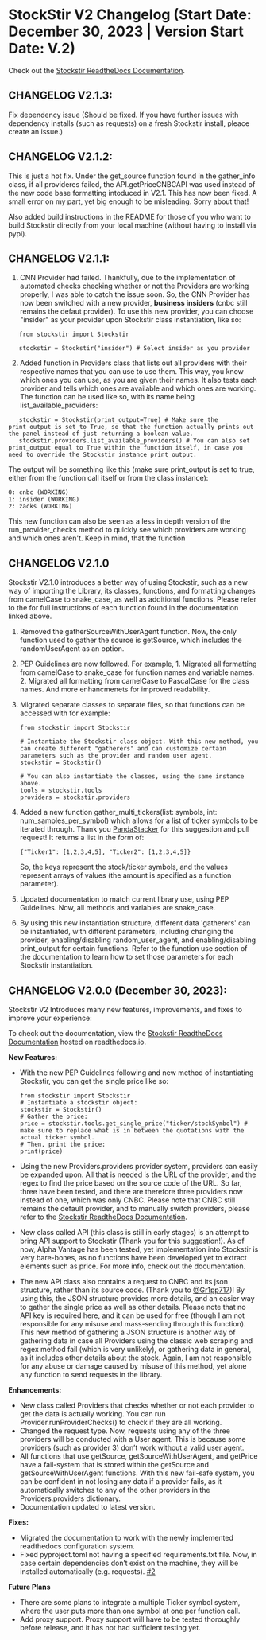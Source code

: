 # StockStir V2 Changelog (Start Date: December 30, 2023 | Version Start Date: V.2)

Check out the [Stockstir ReadtheDocs Documentation](https://stockstir.readthedocs.io/en/latest/index.html).

## CHANGELOG V2.1.3:
Fix dependency issue (Should be fixed. If you have further issues with dependency installs (such as requests) on a fresh Stockstir install, pleace create an issue.)
## CHANGELOG V2.1.2:
This is just a hot fix. Under the get_source function found in the gather_info class, if all provideres failed, the API.getPriceCNBCAPI was used instead of the new code base formatting intoduced in V2.1. This has now been fixed. A small error on my part, yet big enough to be misleading. Sorry about that!

Also added build instructions in the README for those of you who want to build Stockstir directly from your local machine (without having to install via pypi).

## CHANGELOG V2.1.1:

1. CNN Provider had failed. Thankfully, due to the implementation of automated checks checking whether or not the Providers are working properly, I was able to catch the issue soon. So, the CNN Provider has now been switched with a new provider, **business insiders** (cnbc still remains the defaut provider). To use this new provider, you can choose "insider" as your provider upon Stockstir class instantiation, like so:

```
   from stockstir import Stockstir

   stockstir = Stockstir("insider") # Select insider as you provider
```
2. Added function in Providers class that lists out all providers with their respective names that you can use to use them. This way, you know which ones you can use, as you are given their names. It also tests each provider and tells which ones are available and which ones are working. The function can be used like so, with its name being list_available_providers:

```
   stockstir = Stockstir(print_output=True) # Make sure the print_output is set to True, so that the function actually prints out the panel instead of just returning a boolean value.
   stockstir.providers.list_available_providers() # You can also set print_output equal to True within the function itself, in case you need to override the Stockstir instance print_output.
```
The output will be something like this (make sure print_output is set to true, either from the function call itself or from the class instance):

```
0: cnbc (WORKING)
1: insider (WORKING)
2: zacks (WORKING)
```
This new function can also be seen as a less in depth version of the run_provider_checks method to quickly see which providers are working and which ones aren't. Keep in mind, that the function
## CHANGELOG V2.1.0

Stockstir V2.1.0 introduces a better way of using Stockstir, such as a new way of importing the Library, its classes, functions, and formatting changes from camelCase to snake_case, as well as additional functions. Please refer to the  for full instructions of each function found in the documentation linked above.

1. Removed the gatherSourceWithUserAgent function. Now, the only function used to gather the source is getSource, which includes the randomUserAgent as an option.
2. PEP Guidelines are now followed. For example, 1. Migrated all formatting from camelCase to snake_case for function names and variable names. 2. Migrated all formatting from camelCase to PascalCase for the class names. And more enhancmenets for improved readability.
3. Migrated separate classes to separate files, so that functions can be accessed with for example:
   ```
   from stockstir import Stockstir

   # Instantiate the Stockstir class object. With this new method, you can create different "gatherers" and can customize certain parameters such as the provider and random user agent.
   stockstir = Stockstir()

   # You can also instantiate the classes, using the same instance above.
   tools = stockstir.tools
   providers = stockstir.providers
   ```
4. Added a new function gather_multi_tickers(list: symbols, int: num_samples_per_symbol) which allows for a list of ticker symbols to be iterated through. Thank you [PandaStacker](https://github.com/PandaStacker) for this suggestion and pull request! It returns a list in the form of:
   ```
   {"Ticker1": [1,2,3,4,5], "Ticker2": [1,2,3,4,5]}

   ```

   So, the keys represent the stock/ticker symbols, and the values represent arrays of values (the amount is specified as a function parameter).
5. Updated documentation to match current library use, using PEP Guidelines. Now, all methods and variables are snake_case. 
6. By using this new instantiation structure, different data 'gatherers' can be instantiated, with different parameters, including changing the provider, enabling/disabling random_user_agent, and enabling/disabling print_output for certain functions. Refer to the function use section of the documentation to learn how to set those parameters for each Stockstir instantiation.


## CHANGELOG V2.0.0 (December 30, 2023):

Stockstir V2 Introduces many new features, improvements, and fixes to improve your experience:

To check out the documentation, view the [Stockstir ReadtheDocs Documentation](https://stockstir.readthedocs.io/en/latest/index.html) hosted on readthedocs.io.

**New Features:**
- With the new PEP Guidelines following and new method of instantiating Stockstir, you can get the single price like so:

	```
   from stockstir import Stockstir
   # Instantiate a stockstir object:
   stockstir = Stockstir()
   # Gather the price:
   price = stockstir.tools.get_single_price("ticker/stockSymbol") # make sure to replace what is in between the quotations with the actual ticker symbol.
   # Then, print the price:
   print(price)
	```

- Using the new Providers.providers provider system, providers can easily be expanded upon. All that is needed is the URL of the provider, and the regex to find the price based on the source code of the URL. So far, three have been tested, and there are therefore three providers now instead of one, which was only CNBC. Please note that CNBC still remains the default provider, and to manually switch providers, please refer to the [Stockstir ReadtheDocs Documentation](https://stockstir.readthedocs.io/en/latest/index.html).
- New class called API (this class is still in early stages) is an attempt to bring API support to Stockstir (Thank you for this suggestion!). As of now, Alpha Vantage has been tested, yet implementation into Stockstir is very bare-bones, as no functions have been developed yet to extract elements such as price. For more info, check out the documentation.
- The new API class also contains a request to CNBC and its json structure, rather than its source code. (Thank you to [@Gr1pp717](https://www.reddit.com/user/Gr1pp717/))! By using this, the JSON structure provides more details, and an easier way to gather the single price as well as other details. Please note that no API key is required here, and it can be used for free (though I am not responsible for any misuse and mass-sending through this function). This new method of gathering a JSON structure is another way of gathering data in case all Providers using the classic web scraping and regex method fail (which is very unlikely), or gathering data in general, as it includes other details about the stock. Again, I am not responsible for any abuse or damage caused by misuse of this method, yet alone any function to send requests in the library.

**Enhancements:**
- New class called Providers that checks whether or not each provider to get the data is actually working. You can run Provider.runProviderChecks() to check if they are all working.
- Changed the request type. Now, requests using any of the three providers will be conducted with a User agent. This is because some providers (such as provider 3) don’t work without a valid user agent.
- All functions that use getSource, getSourceWithUserAgent, and getPrice have a fail-system that is stored within the getSource and getSourceWithUserAgent functions. With this new fail-safe system, you can be confident in not losing any data if a provider fails, as it automatically switches to any of the other providers in the Providers.providers dictionary.
- Documentation updated to latest version.

**Fixes:**
- Migrated the documentation to work with the newly implemented readthedocs configuration system.
- Fixed pyproject.toml not having a specified requirements.txt file. Now, in case certain dependencies don’t exist on the machine, they will be installed automatically (e.g. requests). [#2](https://github.com/PatzEdi/Stockstir/issues/2)

**Future Plans**
- There are some plans to integrate a multiple Ticker symbol system, where the user puts more than one symbol at one per function call.
- Add proxy support. Proxy support will have to be tested thoroughly before release, and it has not had sufficient testing yet.
